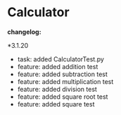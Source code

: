 # Calculator

**changelog:**

*3.1.20

- task: added CalculatorTest.py
- feature: added addition test
- feature: added subtraction test
- feature: added multiplication test
- feature: added division test
- feature: added square root test
- feature: added square test

